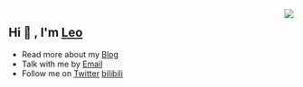 <!-- <img align="right" src="https://github-readme-stats.vercel.app/api/top-langs/?username=wangrunlin&layout=compact" /> -->
<img align="right" src="https://github-readme-stats.vercel.app/api?username=wangrunlin&count_private=true" />

## Hi 👋 , I'm [Leo](https://wangrunlin.com/)

- Read more about my [Blog](https://wangrunlin.com/blog)
- Talk with me by [Email](mailto:leo@wangrunlin.com)
- Follow me on [Twitter](https://twitter.com/wangrunlin_) [bilibili](https://space.bilibili.com/294989861)
